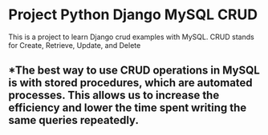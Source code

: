 # Project Python Django MySQL CRUD
 This is a project to learn Django crud examples with MySQL. CRUD stands for Create, Retrieve, Update, and Delete
 
## *The best way to use CRUD operations in MySQL is with stored procedures, which are automated processes. This allows us to increase the efficiency and lower the time spent writing the same queries repeatedly.
